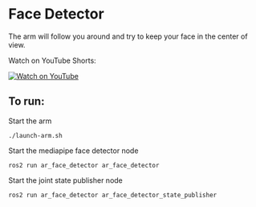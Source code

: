 # Face Detector

The arm will follow you around and try to keep your face in the center of view.

Watch on YouTube Shorts:

[![Watch on YouTube](https://img.youtube.com/vi/lzvzFQv-Cx0/0.jpg)](https://www.youtube.com/shorts/lzvzFQv-Cx0)

## To run:

Start the arm
```
./launch-arm.sh
```

Start the mediapipe face detector node
```
ros2 run ar_face_detector ar_face_detector
```

Start the joint state publisher node
```
ros2 run ar_face_detector ar_face_detector_state_publisher
```